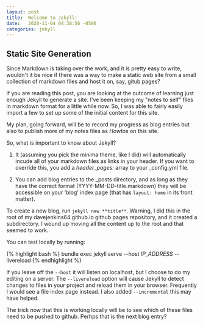 ```yaml
---
layout: post
title:  Welcome to Jekyll!
date:   2020-11-04 04:38:56 -0500
categories: jekyll
---
```


## Static Site Generation

Since Markdown is taking over the work, and it is pretty easy to write,
wouldn't it be nice if there was a way to make a static web site from
a small collection of markdown files and host it on, say, gitub pages?

If you are reading this post, you are looking at the outcome of learning
just enough Jekyll to generate a site.  I've been keeping my "notes to self"
files in markdown format for a little while now.  So, I was able to fairly
easily import a few to set up some of the initial content for this site.

My plan, going forward, will be to record my progress as blog entries
but also to publish more of my notes files as *Howtos* on this site.

So, what is important to know about Jekyll?  

1. It (assuming you pick the
minima theme, like I did) will automatically incude all of your markdown
files as links in your header.  If you want to override this, you add
a *header_pages:* array to your \_config.yml file.

2. You can add blog entries to the \_posts directory, and as long as they
have the correct format (YYYY-MM-DD-title.markdown) they will be accessible
on your 'blog' index page (that has `layout: home` in its front matter).

To create a new blog, run `jekyll new **title**`.  Warning, I did this in
the root of my davejenkins64.github.io github pages repository, and it
created a subdirectory.  I wound up moving all the content up to the root
and that seemed to work.

You can test locally by running:

{% highlight bash %}
bundle exec jekyll serve --host *IP_ADDRESS* --livereload
{% endhighlight %}

If you leave off the `--host` it will listen on localhost, but I choose
to do my editing on a server.  The `--livereload` option will cause Jekyll
to detect changes to files in your project and reload them in your browser.
Frequently I would see a file index page instead.  I also added `--incremental`
this may have helped.

The trick now that this is working locally will be to see which of these
files need to be pushed to github.  Perhps that is the next blog entry?
